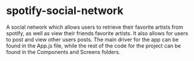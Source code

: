 # spotify-social-network
A social network which allows users to retrieve their favorite artists from spotify, as well as view their friends favorite artists. It also allows for users to post and view other users posts. The main driver for the app can be found in the App.js file, while the rest of the code for the project can be found in the Components and Screens folders. 

